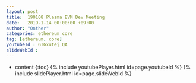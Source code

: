 ```yaml
---
layout: post
title:  190108 Plasma EVM Dev Meeting
date:   2019-1-14 00:00:00 +09:00
author: "Onther"
categories: ethereum core
tag: [ethereum, core]
youtubeId : GTGxutej_QA
slideWebId :
---
```

* content
{:toc}
{% include youtubePlayer.html id=page.youtubeId %}
{% include slidePlayer.html id=page.slideWebId %}
